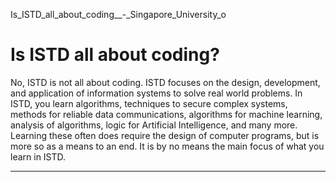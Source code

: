 Is_ISTD_all_about_coding__-_Singapore_University_o



Is ISTD all about coding?
=========================

No, ISTD is not all about coding. ISTD focuses on the design, development, and application of information systems to solve real world problems. In ISTD, you learn algorithms, techniques to secure complex systems, methods for reliable data communications, algorithms for machine learning, analysis of algorithms, logic for Artificial Intelligence, and many more. Learning these often does require the design of computer programs, but is more so as a means to an end. It is by no means the main focus of what you learn in ISTD.

---


